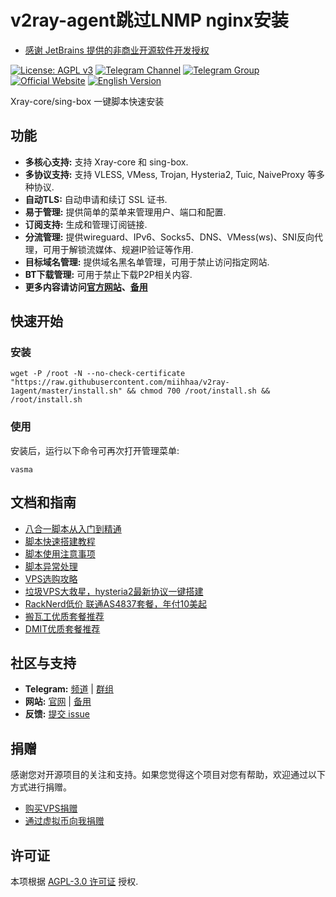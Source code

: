 # v2ray-agent跳过LNMP nginx安装

- [感谢 JetBrains 提供的非商业开源软件开发授权](https://www.jetbrains.com/?from=v2ray-agent)


[![License: AGPL v3](https://img.shields.io/badge/License-AGPL%20v3-blue.svg)](https://www.gnu.org/licenses/agpl-3.0)
[![Telegram Channel](https://img.shields.io/badge/Telegram-Channel-blue)](https://t.me/v2rayAgentChannel)
[![Telegram Group](https://img.shields.io/badge/Telegram-Group-blue)](https://t.me/technologyshare)
[![Official Website](https://img.shields.io/badge/Website-v2ray--agent.com-blue)](https://www.v2ray-agent.com/)
[![English Version](https://img.shields.io/badge/English-Version-blue)](documents/en/README_EN.md)

Xray-core/sing-box 一键脚本快速安装

## 功能

*   **多核心支持:** 支持 Xray-core 和 sing-box.
*   **多协议支持:** 支持 VLESS, VMess, Trojan, Hysteria2, Tuic, NaiveProxy 等多种协议.
*   **自动TLS:** 自动申请和续订 SSL 证书.
*   **易于管理:** 提供简单的菜单来管理用户、端口和配置.
*   **订阅支持:** 生成和管理订阅链接.
*   **分流管理:** 提供wireguard、IPv6、Socks5、DNS、VMess(ws)、SNI反向代理，可用于解锁流媒体、规避IP验证等作用.
*   **目标域名管理:** 提供域名黑名单管理，可用于禁止访问指定网站.
*   **BT下载管理:** 可用于禁止下载P2P相关内容.
*   **更多内容请访问[官方网站](https://www.v2ray-agent.com/categories/jiao-cheng)、[备用](https://www.592083.com/categories/jiao-cheng)**

## 快速开始

### 安装

```
wget -P /root -N --no-check-certificate "https://raw.githubusercontent.com/miihhaa/v2ray-1agent/master/install.sh" && chmod 700 /root/install.sh && /root/install.sh
```

### 使用

安装后，运行以下命令可再次打开管理菜单:

```
vasma
```

## 文档和指南

*   [八合一脚本从入门到精通](https://www.v2ray-agent.com/archives/1710141233)
*   [脚本快速搭建教程](https://www.v2ray-agent.com/archives/1682491479771)
*   [脚本使用注意事项](https://www.v2ray-agent.com/archives/1679931532764)
*   [脚本异常处理](https://www.v2ray-agent.com/archives/1684115970026)   
*   [VPS选购攻略](https://www.v2ray-agent.com/archives/1679975663984)
*   [垃圾VPS大救星，hysteria2最新协议一键搭建](https://www.v2ray-agent.com/archives/1697162969693)
*   [RackNerd低价 联通AS4837套餐，年付10美起](https://www.v2ray-agent.com/archives/racknerdtao-can-zheng-li-nian-fu-10mei-yuan)
*   [搬瓦工优质套餐推荐](https://www.v2ray-agent.com/archives/2023nian-ban-wa-gong-ji-fang-tui-jian)
*   [DMIT优质套餐推荐](https://www.v2ray-agent.com/archives/1679159868033)

## 社区与支持

*   **Telegram:** [频道](https://t.me/v2rayAgentChannel) | [群组](https://t.me/technologyshare)
*   **网站:** [官网](https://www.v2ray-agent.com/) | [备用](https://www.592083.xyz/)
*   **反馈:** [提交 issue](https://github.com/mack-a/v2ray-agent/issues)

## 捐赠

感谢您对开源项目的关注和支持。如果您觉得这个项目对您有帮助，欢迎通过以下方式进行捐赠。

*   [购买VPS捐赠](https://www.v2ray-agent.com/categories/vps)
*   [通过虚拟币向我捐赠](https://www.v2ray-agent.com/1679123834836)

## 许可证

本项根据 [AGPL-3.0 许可证](LICENSE) 授权.
